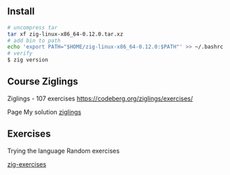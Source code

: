 ## Install

```bash
# uncompress tar
tar xf zig-linux-x86_64-0.12.0.tar.xz
# add bin to path
echo 'export PATH="$HOME/zig-linux-x86_64-0.12.0:$PATH"' >> ~/.bashrc
# verify
$ zig version
```

## Course Ziglings

Ziglings - 107 exercises
https://codeberg.org/ziglings/exercises/

Page My solution
[ziglings](./ziglings.md)

## Exercises

Trying the language
Random exercises

[zig-exercises](./zig-exercises/)
